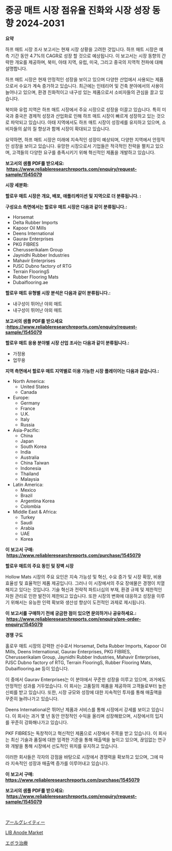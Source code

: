 <p><h1>중공 매트 시장 점유율 진화와 시장 성장 동향 2024-2031</h1></p><p><strong>요약</strong></p>
<p><p>하프 매트 시장 조사 보고서는 현재 시장 상황을 고려한 것입니다. 하프 매트 시장은 예측 기간 동안 4.7%의 CAGR로 성장 할 것으로 예상됩니다. 이 보고서는 시장 동향의 간략한 개요를 제공하며, 북미, 아태 지역, 유럽, 미국, 그리고 중국의 지역적 전파에 대해 설명합니다.</p><p>하프 매트 시장은 현재 안정적인 성장을 보이고 있으며 다양한 산업에서 사용되는 제품으로서 수요가 계속 증가하고 있습니다. 최근에는 인테리어 및 건축 분야에서의 사용이 늘어나고 있으며, 환경 친화적이고 내구성 있는 제품으로서 소비자들의 관심을 끌고 있습니다.</p><p>북미와 유럽 지역은 하프 매트 시장에서 주요 시장으로 성장을 이끌고 있습니다. 특히 미국과 중국은 경제적 성장과 산업화로 인해 하프 매트 시장이 빠르게 성장하고 있는 것으로 파악되고 있습니다. 아태 지역에서도 하프 매트 시장이 성장세를 유지하고 있으며, 소비자들의 삶의 질 향상과 함께 시장이 확대되고 있습니다.</p><p>요약하면, 하프 매트 시장은 미래에 지속적인 성장이 예상되며, 다양한 지역에서 안정적인 성장을 보이고 있습니다. 유망한 시장으로서 기업들은 적극적인 전략을 펼치고 있으며, 고객들의 다양한 요구를 충족시키기 위해 혁신적인 제품을 개발하고 있습니다.</p></p>
<p><strong>보고서의 샘플 PDF를 받으세요: &nbsp;<a href="https://www.reliableresearchreports.com/enquiry/request-sample/1545079">https://www.reliableresearchreports.com/enquiry/request-sample/1545079</a></strong></p>
<p><strong>시장 세분화:</strong></p>
<p><strong> 할로우 매트 시장은 개요, 배포, 애플리케이션 및 지역으로 더 분류됩니다. :</strong></p>
<p><strong>구성요소 측면에서는 할로우 매트 시장은 다음과 같이 분류됩니다.:</strong></p>
<p><ul><li>Horsemat</li><li>Delta Rubber Imports</li><li>Kapoor Oil Mills</li><li>Deens International</li><li>Gaurav Enterprises</li><li>PKG FIBRES</li><li>Cherusserikalam Group</li><li>Jaynidhi Rubber Industries</li><li>Mahavir Enterprises</li><li>PJSC Dubno factory of RTG</li><li>Terrain FlooringS</li><li>Rubber Flooring Mats</li><li>Dubaiflooring.ae</li></ul></p>
<p><strong> 할로우 매트 유형별 시장 분석은 다음과 같이 분류됩니다.:</strong></p>
<p><ul><li>내구성이 뛰어난 야외 매트</li><li>내구성이 뛰어난 야외 매트</li></ul></p>
<p><strong>보고서의 샘플 PDF를 받으세요 :<a href="https://www.reliableresearchreports.com/enquiry/request-sample/1545079">https://www.reliableresearchreports.com/enquiry/request-sample/1545079</a></strong></p>
<p><strong> 할로우 매트 응용 분야별 시장 산업 조사는 다음과 같이 분류됩니다.:</strong></p>
<p><ul><li>가정용</li><li>업무용</li></ul></p>
<p><strong>지역 측면에서 할로우 매트 지역별로 이용 가능한 시장 플레이어는 다음과 같습니다.:</strong></p>
<p><ul>
    <li>
        North America:
        <ul>
            <li>United States</li>
            <li>Canada</li>
        </ul>
    </li>
    <li>
        Europe:
        <ul>
            <li>Germany</li>
            <li>France</li>
            <li>U.K.</li>
            <li>Italy</li>
            <li>Russia</li>
        </ul>
    </li>
    <li>
        Asia-Pacific:
        <ul>
            <li>China</li>
            <li>Japan</li>
            <li>South Korea</li>
            <li>India</li>
            <li>Australia</li>
            <li>China Taiwan</li>
            <li>Indonesia</li>
            <li>Thailand</li>
            <li>Malaysia</li>
        </ul>
    </li>
    <li>
        Latin America:
        <ul>
            <li>Mexico</li>
            <li>Brazil</li>
            <li>Argentina Korea</li>
            <li>Colombia</li>
        </ul>
    </li>
    <li>
        Middle East & Africa:
        <ul>
            <li>Turkey</li>
            <li>Saudi</li>
            <li>Arabia</li>
            <li>UAE</li>
            <li>Korea</li>
        </ul>
    </li>
    </ul></p>
<p><strong>이 보고서 구매: &nbsp;<a href="https://www.reliableresearchreports.com/purchase/1545079">https://www.reliableresearchreports.com/purchase/1545079</a></strong></p>
<p><strong>할로우 매트의 주요 동인 및 장벽 시장</strong></p>
<p><p>Hollow Mats 시장의 주요 요인은 지속 가능성 및 혁신, 수요 증가 및 시장 확장, 비용 효율성 및 효율적인 제품 제공입니다. 그러나 이 시장에서의 주요 장애물은 경쟁이 치열해지고 있다는 것입니다. 기술 혁신과 전략적 파트너십의 부재, 환경 규제 및 제한적인 자원 관리로 인한 발전이 제한되고 있습니다. 또한 시장의 변화에 대응하고 성장을 이루기 위해서는 유능한 인력 확보와 생산성 향상이 도전적인 과제로 제시됩니다.</p></p>
<p><strong>이 보고서를 구매하기 전에 궁금한 점이 있으면 문의하거나 공유하세요.: &nbsp;<a href="https://www.reliableresearchreports.com/enquiry/pre-order-enquiry/1545079">https://www.reliableresearchreports.com/enquiry/pre-order-enquiry/1545079</a></strong></p>
<p><strong>경쟁 구도</strong></p>
<p><p>홀로우 매트 시장의 강력한 선수로서 Horsemat, Delta Rubber Imports, Kapoor Oil Mills, Deens International, Gaurav Enterprises, PKG FIBRES, Cherusserikalam Group, Jaynidhi Rubber Industries, Mahavir Enterprises, PJSC Dubno factory of RTG, Terrain FlooringS, Rubber Flooring Mats, Dubaiflooring.ae 등이 있습니다. </p><p>이 중에서 Gaurav Enterprises는 이 분야에서 꾸준한 성장을 이루고 있으며, 과거에도 안정적인 성과를 거두었습니다. 이 회사는 고품질의 제품을 제공하여 고객들로부터 높은 신뢰를 받고 있습니다. 또한, 시장 규모와 성장에 대한 지속적인 투자를 통해 매출액을 꾸준히 늘려나가고 있습니다. </p><p>Deens International은 뛰어난 제품과 서비스를 통해 시장에서 강세를 보이고 있습니다. 이 회사는 과거 몇 년 동안 안정적인 수익을 올리며 성장해왔으며, 시장에서의 입지를 꾸준히 강화해나가고 있습니다. </p><p>PKF FIBRES는 독창적이고 혁신적인 제품으로 시장에서 주목을 받고 있습니다. 이 회사는 최신 기술과 품질에 대한 엄격한 기준을 통해 매출액을 높이고 있으며, 끊임없는 연구와 개발을 통해 시장에서 선도적인 위치를 유지하고 있습니다. </p><p>이러한 회사들은 각자의 강점을 바탕으로 시장에서 경쟁력을 확보하고 있으며, 그에 따라 지속적인 성장과 매출액 증가를 이루어내고 있습니다.</p></p>
<p><strong>이 보고서 구매: &nbsp; <a href="https://www.reliableresearchreports.com/purchase/1545079">https://www.reliableresearchreports.com/purchase/1545079</a></strong></p>
<p><strong>보고서의 샘플 PDF를 받으세요: &nbsp;<a href="https://www.reliableresearchreports.com/enquiry/request-sample/1545079">https://www.reliableresearchreports.com/enquiry/request-sample/1545079</a></strong><strong></strong></p>
<p>&nbsp;</p>
<p><p><a href="https://github.com/marbadji/Market-Research-Report-List-1/blob/main/283314514876.md">アールグレイティー</a></p><p><a href="https://circular-yam-9b9.notion.site/LIB-Anode-Market-Size-Growth-Outlook-from-2024-to-2031-projecting-at-Market-s-Trends-Analysis-by-A-92e935db146346138471b2c514e0e416">LIB Anode Market</a></p><p><a href="https://github.com/KaydenJohns1964/Market-Research-Report-List-1/blob/main/847085514877.md">エボラ治療</a></p></p>